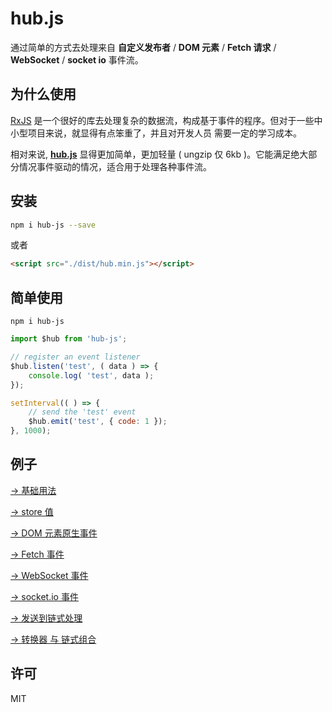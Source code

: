 # hub.js

通过简单的方式去处理来自 **自定义发布者** / **DOM 元素** / **Fetch 请求** / **WebSocket** / **socket io** 事件流。

## 为什么使用

[RxJS](https://github.com/reactivex/rxjs) 是一个很好的库去处理复杂的数据流，构成基于事件的程序。但对于一些中小型项目来说，就显得有点笨重了，并且对开发人员 需要一定的学习成本。

相对来说, **[hub.js](https://github.com/yyued/hub.js)** 显得更加简单，更加轻量 ( ungzip 仅 6kb )。它能满足绝大部分情况事件驱动的情况，适合用于处理各种事件流。

## 安装

```sh
npm i hub-js --save
```

或者

```html
<script src="./dist/hub.min.js"></script>
```

## 简单使用
`npm i hub-js`

```js
import $hub from 'hub-js';

// register an event listener
$hub.listen('test', ( data ) => {
    console.log( 'test', data );
});

setInterval(( ) => {
    // send the 'test' event
    $hub.emit('test', { code: 1 });
}, 1000);
```

## 例子

[→ 基础用法](https://github.com/yyued/hub.js/blob/master/example/basic_use.html)

[→ store 值](https://github.com/yyued/hub.js/blob/master/example/store_value.html)

[→ DOM 元素原生事件](https://github.com/yyued/hub.js/blob/master/example/native_event_from_dom.html)

[→ Fetch 事件](https://github.com/yyued/hub.js/blob/master/example/fetch_event.html)

[→ WebSocket 事件](https://github.com/yyued/hub.js/blob/master/example/websocket_event.html)

[→ socket.io 事件](https://github.com/yyued/hub.js/blob/master/example/socket_io_event.html)

[→ 发送到链式处理](https://github.com/yyued/hub.js/blob/master/example/emit_chain.html)

[→ 转换器 与 链式组合](https://github.com/yyued/hub.js/blob/master/example/converter_chaining.html)

## 许可

MIT
